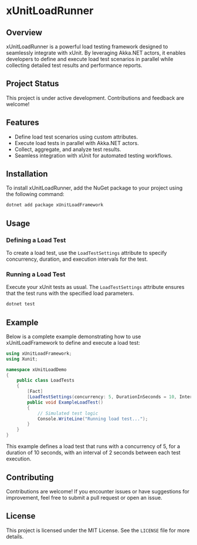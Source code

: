 # xUnitLoadRunner

## Overview
xUnitLoadRunner is a powerful load testing framework designed to seamlessly integrate with xUnit. By leveraging Akka.NET actors, it enables developers to define and execute load test scenarios in parallel while collecting detailed test results and performance reports.

## Project Status
This project is under active development. Contributions and feedback are welcome!

## Features
- Define load test scenarios using custom attributes.
- Execute load tests in parallel with Akka.NET actors.
- Collect, aggregate, and analyze test results.
- Seamless integration with xUnit for automated testing workflows.

## Installation
To install xUnitLoadRunner, add the NuGet package to your project using the following command:

```sh
dotnet add package xUnitLoadFramework
```

## Usage

### Defining a Load Test
To create a load test, use the `LoadTestSettings` attribute to specify concurrency, duration, and execution intervals for the test.

### Running a Load Test
Execute your xUnit tests as usual. The `LoadTestSettings` attribute ensures that the test runs with the specified load parameters.

```sh
dotnet test
```

## Example
Below is a complete example demonstrating how to use xUnitLoadFramework to define and execute a load test:

```csharp
using xUnitLoadFramework;
using Xunit;

namespace xUnitLoadDemo
{
    public class LoadTests
    {
        [Fact]
        [LoadTestSettings(concurrency: 5, DurationInSeconds = 10, IntervalInSeconds = 2)]
        public void ExampleLoadTest()
        {
            // Simulated test logic
            Console.WriteLine("Running load test...");
        }
    }
}
```

This example defines a load test that runs with a concurrency of 5, for a duration of 10 seconds, with an interval of 2 seconds between each test execution.

## Contributing
Contributions are welcome! If you encounter issues or have suggestions for improvement, feel free to submit a pull request or open an issue.

## License
This project is licensed under the MIT License. See the `LICENSE` file for more details.
